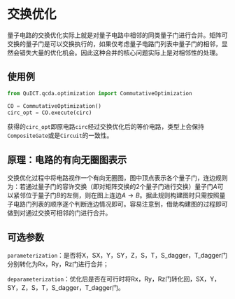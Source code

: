 # 交换优化

量子电路的交换优化实际上就是对量子电路中相邻的同类量子门进行合并。矩阵可交换的量子门是可以交换执行的，如果仅考虑量子电路门列表中量子门的相邻，显然会错失大量的优化机会。因此这种合并的核心问题实际上是对相邻性的处理。

## 使用例

``` python
from QuICT.qcda.optimization import CommutativeOptimization

CO = CommutativeOptimization()
circ_opt = CO.execute(circ)
```
获得的`circ_opt`即原电路`circ`经过交换优化后的等价电路，类型上会保持`CompositeGate`或是`Circuit`的一致性。

## 原理：电路的有向无圈图表示

交换优化过程中将电路视作一个有向无圈图，图中顶点表示各个量子门，连边规则为：若通过量子门的容许交换（即对矩阵交换的2个量子门进行交换）量子门$A$可以紧邻位于量子门$B$的左侧，则在图上连边$A\to B$。据此规则构建图时只需按照量子电路门列表的顺序逐个判断连边情况即可。容易注意到，借助构建图的过程即可做到对通过交换可相邻的门进行合并。

## 可选参数

`parameterization`：是否将X，SX，Y，SY，Z，S，T，S_dagger，T_dagger门分别转化为Rx，Ry，Rz门进行合并；

`deparameterization`：优化后是否在可行时将Rx，Ry，Rz门转化回，SX，Y，SY，Z，S，T，S_dagger，T_dagger门。
